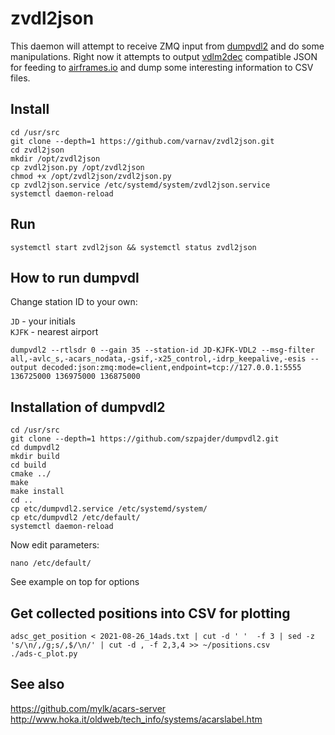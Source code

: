 # zvdl2json

This daemon will attempt to receive ZMQ input from [dumpvdl2](https://github.com/szpajder/dumpvdl2/) and do some manipulations.
Right now it attempts to output [vdlm2dec](https://github.com/TLeconte/vdlm2dec) compatible JSON for feeding to [airframes.io](https://airframes.io) and dump some interesting information to CSV files.

## Install

```shell
cd /usr/src
git clone --depth=1 https://github.com/varnav/zvdl2json.git
cd zvdl2json
mkdir /opt/zvdl2json
cp zvdl2json.py /opt/zvdl2json
chmod +x /opt/zvdl2json/zvdl2json.py
cp zvdl2json.service /etc/systemd/system/zvdl2json.service
systemctl daemon-reload
```

## Run 

```shell
systemctl start zvdl2json && systemctl status zvdl2json
```

## How to run dumpvdl

Change station ID to your own:

`JD` - your initials  
`KJFK` - nearest airport

```shell
dumpvdl2 --rtlsdr 0 --gain 35 --station-id JD-KJFK-VDL2 --msg-filter all,-avlc_s,-acars_nodata,-gsif,-x25_control,-idrp_keepalive,-esis --output decoded:json:zmq:mode=client,endpoint=tcp://127.0.0.1:5555 136725000 136975000 136875000
```

## Installation of dumpvdl2

```shell
cd /usr/src
git clone --depth=1 https://github.com/szpajder/dumpvdl2.git
cd dumpvdl2
mkdir build
cd build
cmake ../
make
make install
cd ..
cp etc/dumpvdl2.service /etc/systemd/system/
cp etc/dumpvdl2 /etc/default/
systemctl daemon-reload
```

Now edit parameters:

```shell
nano /etc/default/
```

See example on top for options

## Get collected positions into CSV for plotting

```shell
adsc_get_position < 2021-08-26_14ads.txt | cut -d ' '  -f 3 | sed -z 's/\n/,/g;s/,$/\n/' | cut -d , -f 2,3,4 >> ~/positions.csv
./ads-c_plot.py
```

## See also

https://github.com/mylk/acars-server
http://www.hoka.it/oldweb/tech_info/systems/acarslabel.htm